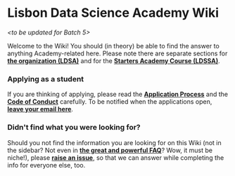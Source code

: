 # Lisbon Data Science Academy Wiki

_<to be updated for Batch 5>_

Welcome to the Wiki! You should (in theory) be able to find the answer to anything Academy-related here. Please note there are separate sections for [**the organization (LDSA)**](pages/Lisbon-Data-Science-Academy-(Organization)) and for the [**Starters Academy Course (LDSSA)**](pages/Starters-Academy-(Course)). 

### Applying as a student
If you are thinking of applying, please read the [**Application Process**](pages/Application-process) and the [**Code of Conduct**](pages/Code-of-Conduct#application-to-the-academy) carefully. To be notified when the applications open, [**leave your email here**](http://www.lisbondatascience.org/).

### Didn't find what you were looking for? 
Should you not find the information you are looking for on this Wiki (not in the sidebar? Not even in [**the great and powerful FAQ**](pages/FAQ)? Wow, it must be niche!), please [**raise an issue**](https://github.com/LDSSA/wiki/issues), so that we can answer while completing the info for everyone else, too.


